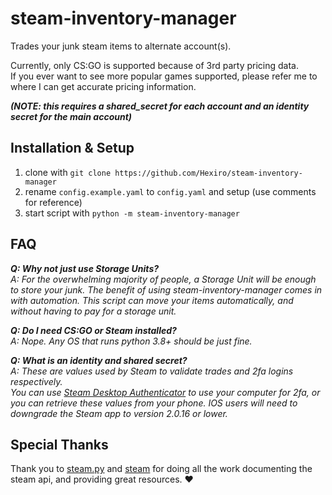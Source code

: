 # steam-inventory-manager
Trades your junk steam items to alternate account(s).<br/>

Currently, only CS:GO is supported because of 3rd party pricing data.<br/>
If you ever want to see more popular games supported, please refer me to where I can get accurate pricing information.

***(NOTE: this requires a shared_secret for each account and an identity secret for the main account)***

## Installation & Setup
1. clone with `git clone https://github.com/Hexiro/steam-inventory-manager`
2. rename `config.example.yaml` to `config.yaml` and setup (use comments for reference)
3. start script with `python -m steam-inventory-manager`

## FAQ

***Q: Why not just use Storage Units?***<br/>
*A: For the overwhelming majority of people, a Storage Unit will be enough to store your junk.
The benefit of using steam-inventory-manager comes in with automation. 
This script can move your items automatically, and without having to pay for a storage unit.*

***Q: Do I need CS:GO or Steam installed?***<br/>
*A: Nope. Any OS that runs python 3.8+ should be just fine.*

***Q: What is an identity and shared secret?***<br>
*A: These are values used by Steam to validate trades and 2fa logins respectively. <br>
You can use [Steam Desktop Authenticator](https://github.com/Jessecar96/SteamDesktopAuthenticator) to use your computer for 2fa, or you can retrieve these values from your phone. IOS users will need to downgrade the Steam app to version 2.0.16 or lower.*

## Special Thanks
Thank you to [steam.py](https://github.com/Gobot1234/steam.py) and [steam](https://github.com/ValvePython/steam)
for doing all the work documenting the steam api, and providing great resources. ♥

